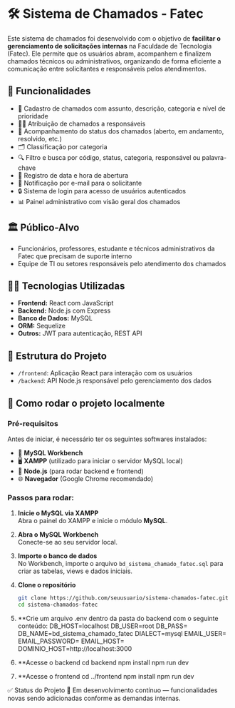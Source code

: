 # 🛠️ Sistema de Chamados - Fatec

Este sistema de chamados foi desenvolvido com o objetivo de **facilitar o gerenciamento de solicitações internas** na Faculdade de Tecnologia (Fatec). Ele permite que os usuários abram, acompanhem e finalizem chamados técnicos ou administrativos, organizando de forma eficiente a comunicação entre solicitantes e responsáveis pelos atendimentos.

## 📌 Funcionalidades

- 📄 Cadastro de chamados com assunto, descrição, categoria e nível de prioridade
- 👨‍💼 Atribuição de chamados a responsáveis
- 🔄 Acompanhamento do status dos chamados (aberto, em andamento, resolvido, etc.)
- 🗂️ Classificação por categoria
- 🔍 Filtro e busca por código, status, categoria, responsável ou palavra-chave
- 📅 Registro de data e hora de abertura
- 📧 Notificação por e-mail para o solicitante
- 🔒 Sistema de login para acesso de usuários autenticados
- 📊 Painel administrativo com visão geral dos chamados

## 🏛️ Público-Alvo

- Funcionários, professores, estudante e técnicos administrativos da Fatec que precisam de suporte interno
- Equipe de TI ou setores responsáveis pelo atendimento dos chamados

## 🧑‍💻 Tecnologias Utilizadas

- **Frontend:** React com JavaScript
- **Backend:** Node.js com Express
- **Banco de Dados:** MySQL
- **ORM:** Sequelize
- **Outros:** JWT para autenticação, REST API

## 🧱 Estrutura do Projeto

- `/frontend`: Aplicação React para interação com os usuários
- `/backend`: API Node.js responsável pelo gerenciamento dos dados

## 📂 Como rodar o projeto localmente

### Pré-requisitos

Antes de iniciar, é necessário ter os seguintes softwares instalados:

- 🐬 **MySQL Workbench**
- 🖥️ **XAMPP** (utilizado para iniciar o servidor MySQL local)
- 🧠 **Node.js** (para rodar backend e frontend)
- 🌐 **Navegador** (Google Chrome recomendado)

### Passos para rodar:

1. **Inicie o MySQL via XAMPP**  
   Abra o painel do XAMPP e inicie o módulo **MySQL**.

2. **Abra o MySQL Workbench**  
   Conecte-se ao seu servidor local.

3. **Importe o banco de dados**  
   No Workbench, importe o arquivo `bd_sistema_chamado_fatec.sql` para criar as tabelas, views e dados iniciais.

4. **Clone o repositório**

   ```bash
   git clone https://github.com/seuusuario/sistema-chamados-fatec.git
   cd sistema-chamados-fatec
5. **Crie um arquivo .env dentro da pasta do backend com o seguinte conteúdo:
      DB_HOST=localhost
      DB_USER=root
      DB_PASS=
      DB_NAME=bd_sistema_chamado_fatec
      DIALECT=mysql
      EMAIL_USER=
      EMAIL_PASSWORD=
      EMAIL_HOST= 
      DOMINIO_HOST=http://localhost:3000

6. **Acesse o backend
      cd backend
      npm install
      npm run dev
7. **Acesse o frontend
    cd ../frontend
    npm install
    npm run dev

✅ Status do Projeto
🚧 Em desenvolvimento contínuo — funcionalidades novas sendo adicionadas conforme as demandas internas.


